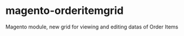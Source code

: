 magento-orderitemgrid
=====================

Magento module, new grid for viewing and editing datas of Order Items
